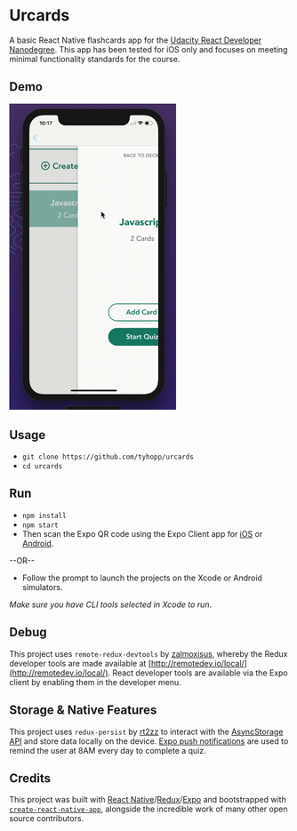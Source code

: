 # Urcards

A basic React Native flashcards app for the [Udacity React Developer Nanodegree](https://www.udacity.com/course/react-nanodegree--nd019). This app has been tested for iOS only and focuses on meeting minimal functionality standards for the course. 

## Demo
<img src="https://github.com/tyhopp/urcards/blob/master/urcards-demo.gif" style="width: 300px;" alt="Demo for Urcards project" />

## Usage
- `git clone https://github.com/tyhopp/urcards`
- `cd urcards`

## Run
- `npm install`
- `npm start`
- Then scan the Expo QR code using the Expo Client app for [iOS](https://itunes.apple.com/us/app/expo-client/id982107779?mt=8) or [Android](https://play.google.com/store/apps/details?id=host.exp.exponent&hl=en).

--OR--

- Follow the prompt to launch the projects on the Xcode or Android simulators.

*Make sure you have CLI tools selected in Xcode to run*. 

## Debug
This project uses `remote-redux-devtools` by [zalmoxisus](https://github.com/zalmoxisus/remote-redux-devtools), whereby the Redux developer tools are made available at [http://remotedev.io/local/](http://remotedev.io/local/). React developer tools are available via the Expo client by enabling them in the developer menu. 

## Storage & Native Features
This project uses `redux-persist` by [rt2zz](https://github.com/rt2zz/redux-persist) to interact with the [AsyncStorage API](https://facebook.github.io/react-native/docs/asyncstorage.html) and store data locally on the device. [Expo push notifications](https://docs.expo.io/versions/latest/guides/push-notifications.html) are used to remind the user at 8AM every day to complete a quiz. 

## Credits

This project was built with [React Native](https://facebook.github.io/react-native/)/[Redux](https://github.com/reactjs/redux)/[Expo](https://expo.io/) and bootstrapped with [`create-react-native-app`](https://facebook.github.io/react-native/blog/2017/03/13/introducing-create-react-native-app.html), alongside the incredible work of many other open source contributors.
